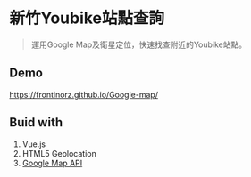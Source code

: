 # 新竹Youbike站點查詢

> 運用Google Map及衛星定位，快速找查附近的Youbike站點。

## Demo
  
  https://frontinorz.github.io/Google-map/

## Buid with

1. Vue.js
2. HTML5 Geolocation
3. [Google Map API](https://developers.google.com/maps/documentation)
